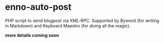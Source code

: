 enno-auto-post
==============

PHP script to send blogpost via XML-RPC. Supported by Byword (for writing in Markdown) and Keyboard Maestro (for doing all the magic).

**more details coming soon**